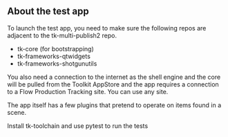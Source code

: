 About the test app
------------------
To launch the test app, you need to make sure the following repos are
adjacent to the tk-multi-publish2 repo.

- tk-core (for bootstrapping)
- tk-frameworks-qtwidgets
- tk-frameworks-shotgunutils

You also need a connection to the internet as the shell engine and the core will
be pulled from the Toolkit AppStore and the app requires a connection to a
Flow Production Tracking site. You can use any site.

The app itself has a few plugins that pretend to operate on items found in a
scene.

Install tk-toolchain and use pytest to run the tests
